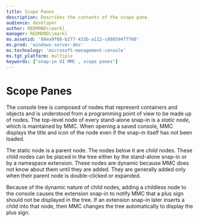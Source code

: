 ```yaml
---
title: Scope Panes
description: Describes the contents of the scope pane.
audience: developer
author: REDMOND\\markl
manager: REDMOND\\markl
ms.assetid: '66ea9f68-b277-433b-a112-c886594f7768'
ms.prod: 'windows-server-dev'
ms.technology: 'microsoft-management-console'
ms.tgt_platform: multiple
keywords: ["snap-in UI MMC , scope panes"]
---
```


# Scope Panes

The console tree is composed of nodes that represent containers and objects and is understood from a programming point of view to be made up of nodes. The top-level node of every stand-alone snap-in is a *static node,* which is maintained by MMC. When opening a saved console, MMC displays the title and icon of the node even if the snap-in itself has not been loaded.

The static node is a parent node. The nodes below it are *child* nodes. These child nodes can be placed in the tree either by the stand-alone snap-in or by a namespace extension. These nodes are dynamic because MMC does not know about them until they are added. They are generally added only when their parent node is double-clicked or expanded.

Because of the dynamic nature of child nodes, adding a childless node to the console causes the extension snap-in to notify MMC that a plus sign should not be displayed in the tree. If an extension snap-in later inserts a child into that node, then MMC changes the tree automatically to display the plus sign.

 

 




